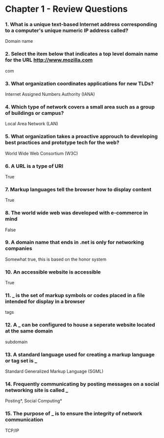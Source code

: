 # Chapter 1 - Review Questions
### 1. What is a unique text-based Internet address corresponding to a computer's unique numeric IP address called?
Domain name
### 2. Select the item below that indicates a top level domain name for the URL http://www.mozilla.com
com
### 3. What organization coordinates applications for new TLDs?
Internet Assigned Numbers Authority (IANA)
### 4. Which type of network covers a small area such as a group of buildings or campus?
Local Area Network (LAN)
### 5. What organization takes a proactive approuch to developing best practices and prototype tech for the web?
World Wide Web Consortium (W3C)
### 6. A URL is a type of URI
True
### 7. Markup languages tell the browser how to display content
True
### 8. The world wide web was developed with e-commerce in mind
False
### 9. A domain name that ends in .net is only for networking companies
Somewhat true, this is based on the honor system
### 10. An accessible website is accessible
True
### 11. _ is the set of markup symbols or codes placed in a file intended for display in a browser
tags
### 12. A _ can be configured to house a seperate website located at the same domain
subdomain
### 13. A standard language used for creating a markup language or tag set is _
Standard Generalized Markup Language (SGML)
### 14. Frequently communicating by posting messages on a social networking site is called _
Posting*, Social Computing*
### 15. The purpose of _ is to ensure the integrity of network communication
TCP/IP
